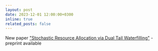 ```yaml
---
layout: post
date: 2023-12-01 12:00:00+0300
inline: true
related_posts: false
---
```


New paper ["Stochastic Resource Allocation via Dual Tail Waterfilling"](https://arxiv.org/abs/2312.01251)  - preprint available